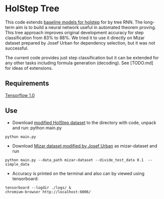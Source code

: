 # HolStep Tree

This code extends [baseline models for holstep](https://github.com/tensorflow/deepmath/tree/master/holstep_baselines) for by tree RNN. The long-term aim is to build a neural network useful in automated theorem proving. This tree approach improves original development accuracy for step classification from 83% to 88%. We tried it to use it directly on Mizar dataset prepared by Josef Urban for dependency selection, but it was not successful.

The current code provides just step classification but it can be extended for any other tasks including formula generation (decoding). See [TODO.md] for ideas of extensions.

## Requirements

[Tensorflow 1.0](https://www.tensorflow.org/)

## Use

- Download [modified HolStep dataset](http://atrey.karlin.mff.cuni.cz/~mirecek/holstep/e-hol-ml-dataset.tgz) to the directory with code, unpack and run: python main.py
```
python main.py
```
- Download [Mizar dataset modified by Josef Urban](https://github.com/JUrban/deepmath/tree/master/nnhpdata) as mizar-dataset and run
```
python main.py --data_path mizar-dataset --divide_test_data 0.1  --simple_data
```
- Accuracy is printed on the terminal and also can by viewed using tensorboard:
```
tensorboard --logdir ./logs/ &
chromium-browser http://localhost:6006/
```
